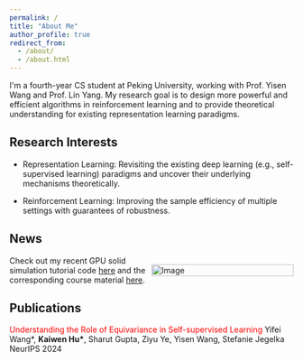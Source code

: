 ```yaml
---
permalink: /
title: "About Me"
author_profile: true
redirect_from: 
  - /about/
  - /about.html
---
```


I'm a fourth-year CS student at Peking University, working with Prof. Yisen Wang and Prof. Lin Yang. My research goal is to design more powerful and efficient algorithms in reinforcement learning and to provide theoretical understanding for existing representation learning paradigms.
## Research Interests
- Representation Learning: Revisiting the existing deep learning (e.g., self-supervised learning) paradigms and uncover their underlying mechanisms theoretically.

- Reinforcement Learning: Improving the sample efficiency of multiple settings with guarantees of robustness.


## News
<div style="display: flex; align-items: center;">
    <div style="flex: 1;">
         Check out my recent GPU solid simulation tutorial code <a href="https://github.com/phys-sim-book/solid-sim-tutorial-gpu">here</a> and the corresponding course material <a href="https://phys-sim-book.github.io/lec4.6-gpu_accel.html">here</a>.
    </div>
    <div style="flex: 1;">
        <img src="/images/publication_book.jpg" alt="Image" style="width: 100%;">
    </div>
</div>

## Publications
<span style="color:red">Understanding the Role of Equivariance in Self-supervised Learning</span>
Yifei Wang*, __Kaiwen Hu*__, Sharut Gupta, Ziyu Ye, Yisen Wang, Stefanie Jegelka
NeurIPS 2024


